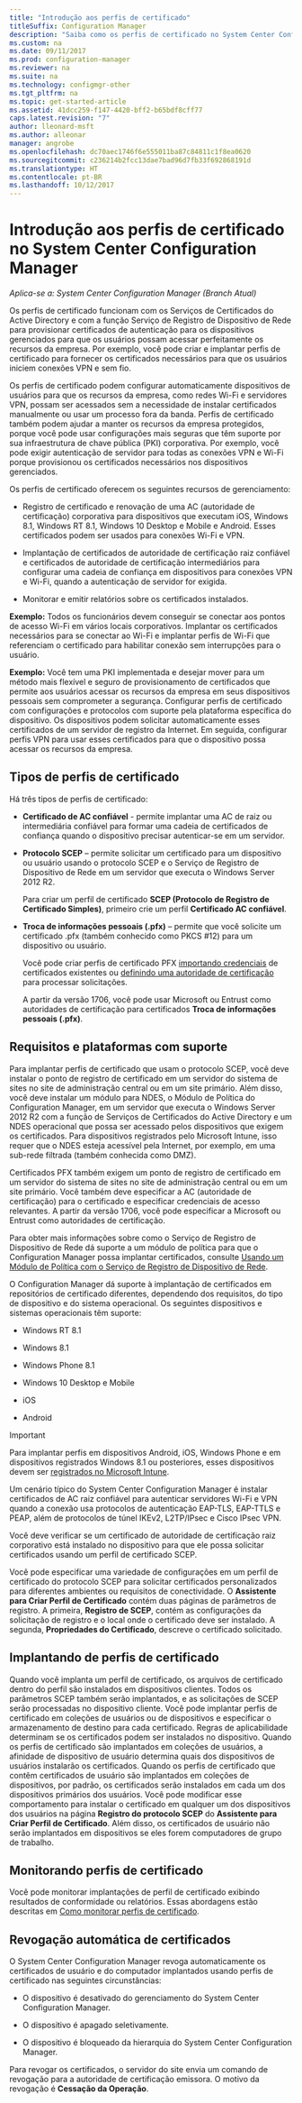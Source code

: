 ```yaml
---
title: "Introdução aos perfis de certificado"
titleSuffix: Configuration Manager
description: "Saiba como os perfis de certificado no System Center Configuration Manager funcionam com Serviços de Certificados do Active Directory."
ms.custom: na
ms.date: 09/11/2017
ms.prod: configuration-manager
ms.reviewer: na
ms.suite: na
ms.technology: configmgr-other
ms.tgt_pltfrm: na
ms.topic: get-started-article
ms.assetid: 41dcc259-f147-4420-bff2-b65bdf8cff77
caps.latest.revision: "7"
author: lleonard-msft
ms.author: alleonar
manager: angrobe
ms.openlocfilehash: dc70aec1746f6e555011ba87c84811c1f8ea0620
ms.sourcegitcommit: c236214b2fcc13dae7bad96d7fb33f692868191d
ms.translationtype: HT
ms.contentlocale: pt-BR
ms.lasthandoff: 10/12/2017
---
```

# <a name="introduction-to-certificate-profiles-in-system-center-configuration-manager"></a>Introdução aos perfis de certificado no System Center Configuration Manager

*Aplica-se a: System Center Configuration Manager (Branch Atual)*


Os perfis de certificado funcionam com os Serviços de Certificados do Active Directory e com a função Serviço de Registro de Dispositivo de Rede para provisionar certificados de autenticação para os dispositivos gerenciados para que os usuários possam acessar perfeitamente os recursos da empresa. Por exemplo, você pode criar e implantar perfis de certificado para fornecer os certificados necessários para que os usuários iniciem conexões VPN e sem fio.

Os perfis de certificado podem configurar automaticamente dispositivos de usuários para que os recursos da empresa, como redes Wi-Fi e servidores VPN, possam ser acessados sem a necessidade de instalar certificados manualmente ou usar um processo fora da banda. Perfis de certificado também podem ajudar a manter os recursos da empresa protegidos, porque você pode usar configurações mais seguras que têm suporte por sua infraestrutura de chave pública (PKI) corporativa. Por exemplo, você pode exigir autenticação de servidor para todas as conexões VPN e Wi-Fi porque provisionou os certificados necessários nos dispositivos gerenciados.   

Os perfis de certificado oferecem os seguintes recursos de gerenciamento:  

-   Registro de certificado e renovação de uma AC (autoridade de certificação) corporativa para dispositivos que executam iOS, Windows 8.1, Windows RT 8.1, Windows 10 Desktop e Mobile e Android. Esses certificados podem ser usados para conexões Wi-Fi e VPN.  

-   Implantação de certificados de autoridade de certificação raiz confiável e certificados de autoridade de certificação intermediários para configurar uma cadeia de confiança em dispositivos para conexões VPN e Wi-Fi, quando a autenticação de servidor for exigida.  

-   Monitorar e emitir relatórios sobre os certificados instalados.  

**Exemplo:** Todos os funcionários devem conseguir se conectar aos pontos de acesso Wi-Fi em vários locais corporativos. Implantar os certificados necessários para se conectar ao Wi-Fi e implantar perfis de Wi-Fi que referenciam o certificado para habilitar conexão sem interrupções para o usuário.  

**Exemplo:** Você tem uma PKI implementada e desejar mover para um método mais flexível e seguro de provisionamento de certificados que permite aos usuários acessar os recursos da empresa em seus dispositivos pessoais sem comprometer a segurança. Configurar perfis de certificado com configurações e protocolos com suporte pela plataforma específica do dispositivo. Os dispositivos podem solicitar automaticamente esses certificados de um servidor de registro da Internet. Em seguida, configurar perfis VPN para usar esses certificados para que o dispositivo possa acessar os recursos da empresa.  

## <a name="types-of-certificate-profiles"></a>Tipos de perfis de certificado  
 Há três tipos de perfis de certificado:  

-   **Certificado de AC confiável** - permite implantar uma AC de raiz ou intermediária confiável para formar uma cadeia de certificados de confiança quando o dispositivo precisar autenticar-se em um servidor.  

-   **Protocolo SCEP** – permite solicitar um certificado para um dispositivo ou usuário usando o protocolo SCEP e o Serviço de Registro de Dispositivo de Rede em um servidor que executa o Windows Server 2012 R2.

    Para criar um perfil de certificado **SCEP (Protocolo de Registro de Certificado Simples)**, primeiro crie um perfil **Certificado AC confiável**.

-   **Troca de informações pessoais (.pfx)** – permite que você solicite um certificado .pfx (também conhecido como PKCS #12) para um dispositivo ou usuário.

    Você pode criar perfis de certificado PFX [importando credenciais](/sccm/mdm/deploy-use/import-pfx-certificate-profiles) de certificados existentes ou [definindo uma autoridade de certificação](/sccm/mdm/deploy-use/create-pfx-certificate-profiles) para processar solicitações.

    A partir da versão 1706, você pode usar Microsoft ou Entrust como autoridades de certificação para certificados **Troca de informações pessoais (.pfx)**.


## <a name="requirements-and-supported-platforms"></a>Requisitos e plataformas com suporte  
Para implantar perfis de certificado que usam o protocolo SCEP, você deve instalar o ponto de registro de certificado em um servidor do sistema de sites no site de administração central ou em um site primário. Além disso, você deve instalar um módulo para NDES, o Módulo de Política do Configuration Manager, em um servidor que executa o Windows Server 2012 R2 com a função de Serviços de Certificados do Active Directory e um NDES operacional que possa ser acessado pelos dispositivos que exigem os certificados. Para dispositivos registrados pelo Microsoft Intune, isso requer que o NDES esteja acessível pela Internet, por exemplo, em uma sub-rede filtrada (também conhecida como DMZ).  

Certificados PFX também exigem um ponto de registro de certificado em um servidor do sistema de sites no site de administração central ou em um site primário.  Você também deve especificar a AC (autoridade de certificação) para o certificado e especificar credenciais de acesso relevantes.  A partir da versão 1706, você pode especificar a Microsoft ou Entrust como autoridades de certificação.  

Para obter mais informações sobre como o Serviço de Registro de Dispositivo de Rede dá suporte a um módulo de política para que o Configuration Manager possa implantar certificados, consulte [Usando um Módulo de Política com o Serviço de Registro de Dispositivo de Rede](http://go.microsoft.com/fwlink/p/?LinkId=328657).  

O Configuration Manager dá suporte à implantação de certificados em repositórios de certificado diferentes, dependendo dos requisitos, do tipo de dispositivo e do sistema operacional. Os seguintes dispositivos e sistemas operacionais têm suporte:  

-   Windows RT 8.1  

-   Windows 8.1  

-   Windows Phone 8.1  

-   Windows 10 Desktop e Mobile  

-   iOS  

-   Android  

> [!IMPORTANT]  
>  Para implantar perfis em dispositivos Android, iOS, Windows Phone e em dispositivos registrados Windows 8.1 ou posteriores, esses dispositivos devem ser [registrados no Microsoft Intune](https://technet.microsoft.com/en-us/library/dn646962.aspx).   

Um cenário típico do System Center Configuration Manager é instalar certificados de AC raiz confiável para autenticar servidores Wi-Fi e VPN quando a conexão usa protocolos de autenticação EAP-TLS, EAP-TTLS e PEAP, além de protocolos de túnel IKEv2, L2TP/IPsec e Cisco IPsec VPN.  

Você deve verificar se um certificado de autoridade de certificação raiz corporativo está instalado no dispositivo para que ele possa solicitar certificados usando um perfil de certificado SCEP.  

Você pode especificar uma variedade de configurações em um perfil de certificado do protocolo SCEP para solicitar certificados personalizados para diferentes ambientes ou requisitos de conectividade. O **Assistente para Criar Perfil de Certificado** contém duas páginas de parâmetros de registro. A primeira, **Registro de SCEP**, contém as configurações da solicitação de registro e o local onde o certificado deve ser instalado. A segunda, **Propriedades do Certificado**, descreve o certificado solicitado.  

## <a name="deploying-certificate-profiles"></a>Implantando de perfis de certificado  
 Quando você implanta um perfil de certificado, os arquivos de certificado dentro do perfil são instalados em dispositivos clientes. Todos os parâmetros SCEP também serão implantados, e as solicitações de SCEP serão processadas no dispositivo cliente. Você pode implantar perfis de certificado em coleções de usuários ou de dispositivos e especificar o armazenamento de destino para cada certificado. Regras de aplicabilidade determinam se os certificados podem ser instalados no dispositivo. Quando os perfis de certificado são implantados em coleções de usuários, a afinidade de dispositivo de usuário determina quais dos dispositivos de usuários instalarão os certificados. Quando os perfis de certificado que contêm certificados de usuário são implantados em coleções de dispositivos, por padrão, os certificados serão instalados em cada um dos dispositivos primários dos usuários. Você pode modificar esse comportamento para instalar o certificado em qualquer um dos dispositivos dos usuários na página **Registro do protocolo SCEP** do **Assistente para Criar Perfil de Certificado**. Além disso, os certificados de usuário não serão implantados em dispositivos se eles forem computadores de grupo de trabalho.  

## <a name="monitoring-certificate-profiles"></a>Monitorando perfis de certificado  

Você pode monitorar implantações de perfil de certificado exibindo resultados de conformidade ou relatórios. Essas abordagens estão descritas em [Como monitorar perfis de certificado](/sccm/protect/deploy-use/monitor-certificate-profiles).


## <a name="automatic-revocation-of-certificates"></a>Revogação automática de certificados  
 O System Center Configuration Manager revoga automaticamente os certificados de usuário e do computador implantados usando perfis de certificado nas seguintes circunstâncias:  

-   O dispositivo é desativado do gerenciamento do System Center Configuration Manager.  

-   O dispositivo é apagado seletivamente.  

-   O dispositivo é bloqueado da hierarquia do System Center Configuration Manager.  

 Para revogar os certificados, o servidor do site envia um comando de revogação para a autoridade de certificação emissora. O motivo da revogação é **Cessação da Operação**.  
